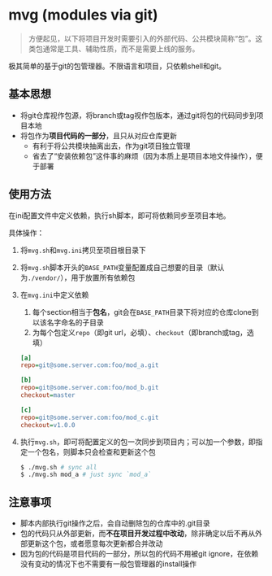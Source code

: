 # mvg (modules via git)

> 方便起见，以下将项目开发时需要引入的外部代码、公共模块简称“包”。这类包通常是工具、辅助性质，而不是需要上线的服务。

极其简单的基于git的包管理器。不限语言和项目，只依赖shell和git。

## 基本思想

* 将git仓库视作包源，将branch或tag视作包版本，通过git将包的代码同步到项目本地
* 将包作为**项目代码的一部分**，且只从对应仓库更新
  * 有利于将公共模块抽离出去，作为git项目独立管理
  * 省去了“安装依赖包”这件事的麻烦（因为本质上是项目本地文件操作），便于部署

## 使用方法

在ini配置文件中定义依赖，执行sh脚本，即可将依赖同步至项目本地。

具体操作：

1. 将`mvg.sh`和`mvg.ini`拷贝至项目根目录下
2. 将`mvg.sh`脚本开头的`BASE_PATH`变量配置成自己想要的目录（默认为`./vendor/`），用于放置所有依赖包
3. 在`mvg.ini`中定义依赖
    1. 每个section相当于**包名**，git会在`BASE_PATH`目录下将对应的仓库clone到以该名字命名的子目录
    2. 为每个包定义`repo`（即git url，必填）、`checkout`（即branch或tag，选填）

    ```ini
    [a]
    repo=git@some.server.com:foo/mod_a.git

    [b]
    repo=git@some.server.com:foo/mod_b.git
    checkout=master

    [c]
    repo=git@some.server.com:foo/mod_c.git
    checkout=v1.0.0
    ```
1. 执行`mvg.sh`，即可将配置定义的包一次同步到项目内；可以加一个参数，即指定一个包名，则脚本只会检查和更新这个包

    ```bash
    $ ./mvg.sh # sync all
    $ ./mvg.sh mod_a # just sync `mod_a`
    ```

## 注意事项

* 脚本内部执行git操作之后，会自动删除包的仓库中的.git目录
* 包的代码只从外部更新，而**不在项目开发过程中改动**，除非确定以后不再从外部更新这个包，或者愿意每次更新都合并改动
* 因为包的代码是项目代码的一部分，所以包的代码不用被git ignore，在依赖没有变动的情况下也不需要有一般包管理器的install操作
